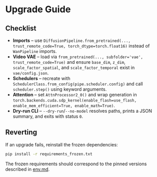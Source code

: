 # Upgrade Guide

## Checklist

- **Imports** – use `DiffusionPipeline.from_pretrained(..., trust_remote_code=True, torch_dtype=torch.float16)` instead of `WanPipeline` imports.
- **Video VAE** – load via `from_pretrained(..., subfolder='vae', trust_remote_code=True)` and ensure `base_dim`, `z_dim`, `scale_factor_spatial`, and `scale_factor_temporal` exist in `vae/config.json`.
- **Schedulers** – recreate with `SchedulerClass.from_config(pipe.scheduler.config)` and call `scheduler.step()` using keyword arguments.
- **Attention** – set `AttnProcessor2_0()` and wrap generation in `torch.backends.cuda.sdp_kernel(enable_flash=use_flash, enable_mem_efficient=True, enable_math=True)`.
- **Dry-run CLI** – `--dry-run`/`--no-model` resolves paths, prints a JSON summary, and exits with status `0`.

## Reverting

If an upgrade fails, reinstall the frozen dependencies:

```bash
pip install -r requirements_frozen.txt
```

The frozen requirements should correspond to the pinned versions described in [env.md](env.md).

